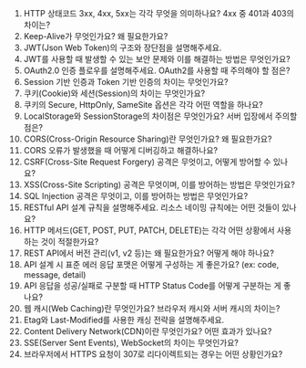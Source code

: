 1. HTTP 상태코드 3xx, 4xx, 5xx는 각각 무엇을 의미하나요? 4xx 중 401과 403의 차이는?
2. Keep-Alive가 무엇인가요? 왜 필요한가요?
3. JWT(Json Web Token)의 구조와 장단점을 설명해주세요.
4. JWT를 사용할 때 발생할 수 있는 보안 문제와 이를 해결하는 방법은 무엇인가요?
5. OAuth2.0 인증 플로우를 설명해주세요. OAuth2를 사용할 때 주의해야 할 점은?
6. Session 기반 인증과 Token 기반 인증의 차이는 무엇인가요?
7. 쿠키(Cookie)와 세션(Session)의 차이는 무엇인가요?
8. 쿠키의 Secure, HttpOnly, SameSite 옵션은 각각 어떤 역할을 하나요?
9. LocalStorage와 SessionStorage의 차이점은 무엇인가요? 서버 입장에서 주의할 점은?
10. CORS(Cross-Origin Resource Sharing)란 무엇인가요? 왜 필요한가요?
11. CORS 오류가 발생했을 때 어떻게 디버깅하고 해결하나요?
12. CSRF(Cross-Site Request Forgery) 공격은 무엇이고, 어떻게 방어할 수 있나요?
13. XSS(Cross-Site Scripting) 공격은 무엇이며, 이를 방어하는 방법은 무엇인가요?
14. SQL Injection 공격은 무엇이고, 이를 방어하는 방법은 무엇인가요?
15. RESTful API 설계 규칙을 설명해주세요. 리소스 네이밍 규칙에는 어떤 것들이 있나요?
16. HTTP 메서드(GET, POST, PUT, PATCH, DELETE)는 각각 어떤 상황에서 사용하는 것이 적절한가요?
17. REST API에서 버전 관리(v1, v2 등)는 왜 필요한가요? 어떻게 해야 하나요?
18. API 설계 시 표준 에러 응답 포맷은 어떻게 구성하는 게 좋은가요? (ex: code, message, detail)
19. API 응답을 성공/실패로 구분할 때 HTTP Status Code를 어떻게 구분하는 게 좋나요?
20. 웹 캐시(Web Caching)란 무엇인가요? 브라우저 캐시와 서버 캐시의 차이는?
21. Etag와 Last-Modified를 사용한 캐싱 전략을 설명해주세요.
22. Content Delivery Network(CDN)이란 무엇인가요? 어떤 효과가 있나요?
23. SSE(Server Sent Events), WebSocket의 차이는 무엇인가요?
24. 브라우저에서 HTTPS 요청이 307로 리다이렉트되는 경우는 어떤 상황인가요?
